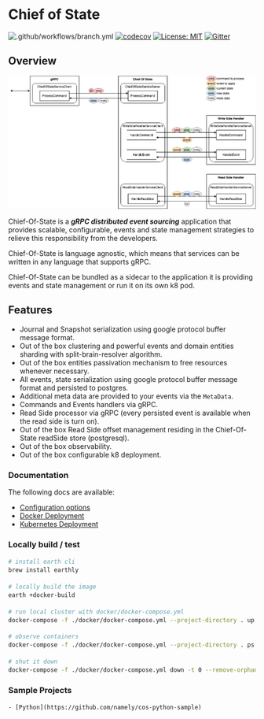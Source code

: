 # Chief of State

![.github/workflows/branch.yml](https://github.com/namely/chief-of-state/workflows/.github/workflows/branch.yml/badge.svg?branch=master)
[![codecov](https://codecov.io/gh/namely/chief-of-state/branch/master/graph/badge.svg?token=82PZVNR2P1)](https://codecov.io/gh/namely/chief-of-state)
[![License: MIT](https://img.shields.io/badge/License-MIT-yellow.svg)](https://opensource.org/licenses/MIT)
[![Gitter](https://badges.gitter.im/namely/chief-of-state.svg)](https://gitter.im/namely/chief-of-state?utm_source=badge&utm_medium=badge&utm_campaign=pr-badge)

## Overview

![Architecture Diagram](img/architecture.png?raw=true "Title")

Chief-Of-State is a **_gRPC distributed event sourcing_** application that provides scalable, configurable, events and
state management strategies to relieve this responsibility from the developers.

Chief-Of-State is language agnostic, which means that services can be written in any language that supports gRPC.

Chief-Of-State can be bundled as a sidecar to the application it is providing events and state management or run it on
its own k8 pod.

## Features

  - Journal and Snapshot serialization using google protocol buffer message format.
  - Out of the box clustering and powerful events and domain entities sharding with split-brain-resolver algorithm.
  - Out of the box entities passivation mechanism to free resources whenever necessary.
  - All events, state serialization using google protocol buffer message format and persisted to postgres.
  - Additional meta data are provided to your events via the `MetaData`.
  - Commands and Events handlers via gRPC.
  - Read Side processor via gRPC (every persisted event is available when the read side is turn on).
  - Out of the box Read Side offset management residing in the Chief-Of-State readSide store (postgresql).
  - Out of the box observability.
  - Out of the box configurable k8 deployment.

### Documentation

The following docs are available:

  - [Configuration options](./docs/configuration.md)
  - [Docker Deployment](./docs/docker-deployment.md)
  - [Kubernetes Deployment](./docs/kubernetes-deployment.md)

### Locally build / test

```bash
# install earth cli
brew install earthly

# locally build the image
earth +docker-build

# run local cluster with docker/docker-compose.yml
docker-compose -f ./docker/docker-compose.yml --project-directory . up -d

# observe containers
docker-compose -f ./docker/docker-compose.yml --project-directory . ps

# shut it down
docker-compose -f ./docker/docker-compose.yml down -t 0 --remove-orphans
```

### Sample Projects

    - [Python](https://github.com/namely/cos-python-sample)
